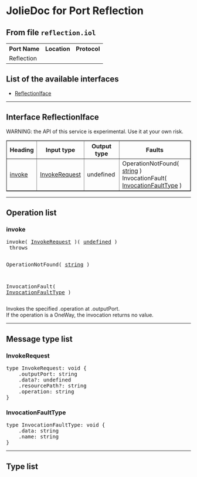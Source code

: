 <html>
<head></head><body>
<h1>JolieDoc for Port Reflection</h1>
<h2>From file <code>reflection.iol
</code></h2>
<table>
<tr>
<th>Port Name</th>
<th>Location</th>
<th>Protocol</th>
</tr>
<tr>
<td>Reflection</td>
<td></td>
<td></td>
</tr>
</table>
<h2>List of the available interfaces</h2>
<ul>
<li><a href="#ReflectionIface">ReflectionIface </a>
</ul>
<hr>
<h2 id=ReflectionIface>Interface ReflectionIface</h2>
<a name="ReflectionIface"></a>
WARNING: the API of this service is experimental. Use it at your own risk.
<table border="1">
<tr>
<th>Heading</th>
<th>Input type</th>
<th>Output type</th>
<th>Faults</th>
</tr>
<tr>
<td><a href="#invoke">invoke</a></td>
<td><a href="#InvokeRequest">InvokeRequest</a><br /></td>
<td>undefined<br /></td>
<td>
OperationNotFound( <a href="#string">string</a> )&nbsp;&nbsp;<br>
InvocationFault( <a href="#InvocationFaultType">InvocationFaultType</a> )&nbsp;&nbsp;<br>
</td>
</tr>
</table>
<hr>
<h2>Operation list</h2>
<div class="operation-title"><a name="invoke"></a><h3 id="invoke">invoke</h3></div>
<pre>invoke( <a href="#InvokeRequest">InvokeRequest</a> )( <a href="#undefined">undefined</a> )
 throws

				
OperationNotFound( <a href="#string">string</a> )

				
InvocationFault( <a href="#InvocationFaultType">InvocationFaultType</a> )
</pre>
<span class="opdoc"><p>Invokes the specified .operation at .outputPort.<br>	If the operation is a OneWay, the invocation returns no value.</p></span>
<hr>
<h2>Message type list</h2>
<a name="InvokeRequest"></a><h3 id="InvokeRequest">InvokeRequest</h3>
<pre lang="jolie">type InvokeRequest: void { 
    .outputPort: string
    .data?: undefined
    .resourcePath?: string
    .operation: string
}</pre>
<a name="InvocationFaultType"></a><h3 id="InvocationFaultType">InvocationFaultType</h3>
<pre lang="jolie">type InvocationFaultType: void { 
    .data: string
    .name: string
}</pre>
<hr>
<h2>Type list</h2>
</body>
</html>
